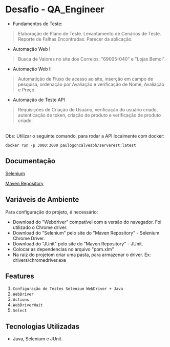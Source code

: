 # Desafio - QA_Engineer

- Fundamentos de Teste:
> Elaboração de Plano de Teste.
> Levantamento de Cenários de Teste.
> Reporte de Falhas Encontradas.
> Parecer da aplicação.

 - Automação Web I
> Busca de Valores no site dos Correios: "69005-040" e "Lojas Bemol".

 - Automação Web II
> Automatição de Fluxo de acesso ao site, inserção em campo de pesquisa, ordenação por Avaliação e verificação de Nome, Avaliação e Preço.

 - Automação de Teste API
 > Requisições de Criação de Usuário, verificação do usuário criado, autenticação de token, criação de produto e verificação de produto criado.
<br>
Obs: Utilizar o seguinte comando, para rodar a API localmente com docker:

```
docker run -p 3000:3000 paulogoncalvesbh/serverest:latest
```

## Documentação
[Selenium](https://www.selenium.dev/documentation/webdriver/getting_started/)

[Maven Repository](https://mvnrepository.com/)

## Variáveis de Ambiente
Para configuração do projeto, é necessário:
- Download do "Webdriver" compatível com a versão do navegador. Foi utilizado o Chrome driver.
- Download do "Selenium" pelo site do "Maven Repository" - Selenium Chrome Driver.
- Download do "JUnit" pelo site do "Maven Repository" - JUnit.
- Colocar as dependencias no arquivo "pom.xlm"
- Na raiz do projetom criar uma pasta, para armazenar o driver. Ex: drivers/chromedriver.exe

## Features
<ol>
	<li><code>Configuração de Testes Selenium WebDriver + Java</code></li>
	<li><code>WebDriver</code></li>
	<li><code>Actions</code></li>
	<li><code>WebDriverWait</code></li>
	<li><code>Select</code></li>
</ol>

 ## Tecnologias Utilizadas
 - Java, Selenium e JUnit.

